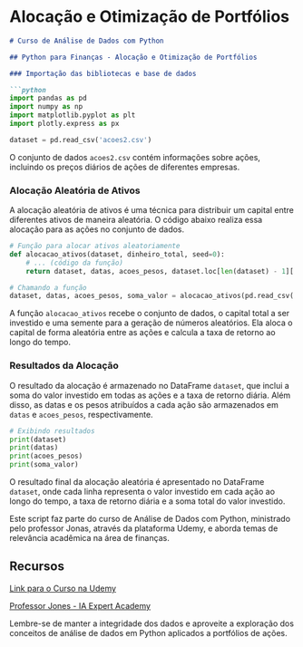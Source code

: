 # Alocação e Otimização de Portfólios


```markdown
# Curso de Análise de Dados com Python

## Python para Finanças - Alocação e Otimização de Portfólios

### Importação das bibliotecas e base de dados

```python
import pandas as pd 
import numpy as np 
import matplotlib.pyplot as plt 
import plotly.express as px 

dataset = pd.read_csv('acoes2.csv')
```

O conjunto de dados `acoes2.csv` contém informações sobre ações, incluindo os preços diários de ações de diferentes empresas.

### Alocação Aleatória de Ativos

A alocação aleatória de ativos é uma técnica para distribuir um capital entre diferentes ativos de maneira aleatória. O código abaixo realiza essa alocação para as ações no conjunto de dados.

```python
# Função para alocar ativos aleatoriamente
def alocacao_ativos(dataset, dinheiro_total, seed=0):
    # ... (código da função)
    return dataset, datas, acoes_pesos, dataset.loc[len(dataset) - 1]['Soma valor']

# Chamando a função
dataset, datas, acoes_pesos, soma_valor = alocacao_ativos(pd.read_csv('acoes2.csv'), 5000, 10)
```

A função `alocacao_ativos` recebe o conjunto de dados, o capital total a ser investido e uma semente para a geração de números aleatórios. Ela aloca o capital de forma aleatória entre as ações e calcula a taxa de retorno ao longo do tempo.

### Resultados da Alocação

O resultado da alocação é armazenado no DataFrame `dataset`, que inclui a soma do valor investido em todas as ações e a taxa de retorno diária. Além disso, as datas e os pesos atribuídos a cada ação são armazenados em `datas` e `acoes_pesos`, respectivamente.

```python
# Exibindo resultados
print(dataset)
print(datas)
print(acoes_pesos)
print(soma_valor)
```

O resultado final da alocação aleatória é apresentado no DataFrame `dataset`, onde cada linha representa o valor investido em cada ação ao longo do tempo, a taxa de retorno diária e a soma total do valor investido.

Este script faz parte do curso de Análise de Dados com Python, ministrado pelo professor Jonas, através da plataforma Udemy, e aborda temas de relevância acadêmica na área de finanças.

## Recursos

[Link para o Curso na Udemy](https://www.udemy.com/course/python-para-financas-analise-de-dados-e-machine-learning/learn/lecture/23802824#overview)

[Professor Jones - IA Expert Academy](https://www.linkedin.com/school/ia-expert-academy/)

Lembre-se de manter a integridade dos dados e aproveite a exploração dos conceitos de análise de dados em Python aplicados a portfólios de ações.



